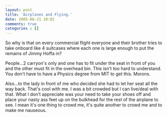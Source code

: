 ```yaml
---
layout: post
title: 'Airplanes and Flying.'
date: 2005-06-21 10:02
comments: true
categories : []
---  
```


So why is that on every commercial flight everyone and their brother tries to take onboard like 4 suitcases where each one is large enough to put the remains of Jimmy Hoffa in?

People...2 carryon's only and one has to fit under the seat in front of you and the other must fit in the overhead bin. This isn't too hard to understand. You don't have to have a Physics degree from MIT to get this. Morons.

Also...to the lady in front of me who decided she had to let her seat all the way back. That's cool with me. I was a bit crowded but I can live/deal with that. What I don't appreciate was your need to take your shoes off and place your nasty ass feet up on the bulkhead for the rest of the airplane to see. I mean it's one thing to crowd me, it's quite another to crowd me and to make me nauseous.

